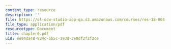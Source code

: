 ```yaml
---
content_type: resource
description: ''
file: https://ol-ocw-studio-app-qa.s3.amazonaws.com/courses/res-18-004-the-torch-or-the-firehose-a-guide-to-section-teaching-spring-2009/ee94da48824cbb5c193d2e8df2f2f2ce_chapter6.pdf
file_type: application/pdf
resourcetype: Document
title: chapter6.pdf
uid: ee94da48-824c-bb5c-193d-2e8df2f2f2ce
---
```

